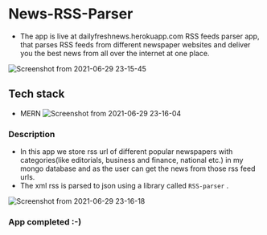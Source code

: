 # News-RSS-Parser

- The app is live at dailyfreshnews.herokuapp.com
RSS feeds parser app, that parses RSS feeds from different newspaper websites and deliver you the best news from all over the internet at one place.

![Screenshot from 2021-06-29 23-15-45](https://user-images.githubusercontent.com/52878118/123844743-04145b80-d931-11eb-903e-f569aa2ea506.png)



## Tech stack
- MERN
![Screenshot from 2021-06-29 23-16-04](https://user-images.githubusercontent.com/52878118/123844795-1393a480-d931-11eb-9d20-e4ca85b669e6.png) 

### Description
- In this app we store rss url of different popular newspapers with categories(like editorials, business and finance, national etc.) in my mongo database and as the user can  get the news from those rss feed urls.
- The xml rss is parsed to  json using a library called `RSS-parser` .

![Screenshot from 2021-06-29 23-16-18](https://user-images.githubusercontent.com/52878118/123844821-1db5a300-d931-11eb-992f-73e587abf383.png)


### App completed :-) 
